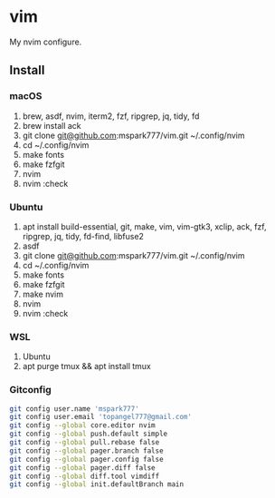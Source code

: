 # vim

My nvim configure.

## Install

### macOS
1. brew, asdf, nvim, iterm2, fzf, ripgrep, jq, tidy, fd
1. brew install ack
1. git clone git@github.com:mspark777/vim.git ~/.config/nvim
1. cd ~/.config/nvim
1. make fonts
1. make fzfgit
1. nvim
1. nvim :check


### Ubuntu
1. apt install build-essential, git, make, vim, vim-gtk3,  xclip, ack, fzf, ripgrep, jq, tidy, fd-find, libfuse2
1. asdf
1. git clone git@github.com:mspark777/vim.git ~/.config/nvim
1. cd ~/.config/nvim
1. make fonts
1. make fzfgit
1. make nvim
1. nvim
1. nvim :check


### WSL
1. Ubuntu
1. apt purge tmux && apt install tmux

### Gitconfig
```sh
git config user.name 'mspark777'
git config user.email 'topangel777@gmail.com'
git config --global core.editor nvim
git config --global push.default simple
git config --global pull.rebase false
git config --global pager.branch false
git config --global pager.config false
git config --global pager.diff false
git config --global diff.tool vimdiff
git config --global init.defaultBranch main
```
